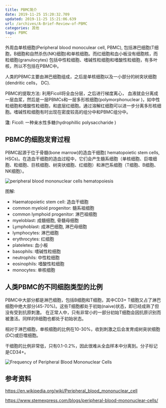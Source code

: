 ```yaml
---
title: PBMC简介
date: 2019-11-25 15:20:32.709
updated: 2019-11-25 15:21:06.639
url: /archives/A-Brief-Review-of-PBMC
categories: 其他
tags: PBMC
---
```


外周血单核细胞(Peripheral blood monoculear cell, PBMC), 包括淋巴细胞(T细胞，B细胞和自然杀伤(NK)细胞)和单核细胞。而红细胞和血小板没有细胞核，而粒细胞(granulocytes) 包括中性粒细胞、嗜碱性粒细胞和嗜酸性粒细胞，有多叶核，所以不包括在PBMC中。

人类的PBMC主要由淋巴细胞组成，之后是单核细胞以及一小部分的树突状细胞(dendritic cells， DC).

PBMC的提取方法: 利用Ficoll将全血分层，之后进行梯度离心， 血液就会分离成一层血浆，然后是一层PBMCs和一层多形核细胞(polymorphonuclear )，如中性粒细胞和嗜酸性粒细胞，和底层红细胞。通过溶解红细胞可以进一步分离多形核细胞。嗜碱性粒细胞有时出现在密度较高的组分中和PBMC组分中。

**注**: Ficoll: 一种亲水性多糖(hydrophillic  polysaccharide )

## PBMC的细胞发育过程

 PBMC起源于位于骨髓(bone marrow)的造血干细胞( hematopoietic stem cells, HSCs)。在造血干细胞的造血过程中，它们会产生髓系细胞（单核细胞、巨噬细胞、粒细胞、巨核细胞、树突状细胞、红细胞）和淋巴系细胞（T细胞、B细胞、NK细胞）。

![peripheral blood mononuclear cells hematopoiesis](https://halo-1252249331.cos.ap-shanghai.myqcloud.com/upload/2019/11/AdobeStock_171095311-1-d3a4c9537baf4ffdb85cc1acaf1bd5f2.jpeg)

图解:

- Haematopoietic stem cell: 造血干细胞
- common myeloid progenitor: 髓系祖细胞
- common lymphoid progenitor: 淋巴祖细胞
- myeloblast: 成髓细胞, 骨髓母细胞
- Lymphoblast: 成淋巴细胞, 淋巴母细胞
- lymphocytes: 淋巴细胞
- erythrocytes: 红细胞
- plateletes: 血小板
- basophils: 嗜碱性粒细胞
- neutrophils: 中性粒细胞
- eosinophils: 嗜酸性粒细胞
- monocytes: 单核细胞 

## 人类PBMC的不同细胞类型的比例

PBMC中大部分都是淋巴细胞，包括B细胞和T细胞，其中CD3+ T细胞又占了淋巴细胞中绝大部分(45-70%)。这些T细胞都处于初始(naive)状态，即已经成熟了但没有受到抗原刺激。 在正常人中，只有非常小的一部分初始T细胞会因抗原识别而被激活。同样的B细胞也都处于初始状态。

相对于淋巴细胞，单核细胞的比例在10-30%，收到刺激之后会发育成树突状细胞(DC)或巨噬细胞。

干细胞的比例非常低，只有0.1-0.2%，因此很难从全血样本中分离到。分子标记是CD34+。

![Frequency of Peripheral Blood Mononuclear Cells](https://halo-1252249331.cos.ap-shanghai.myqcloud.com/upload/2019/11/PBMC-Frequency-99b5863ef1af4b06bddfa276a4c394db.jpg)

## 参考资料

 https://en.wikipedia.org/wiki/Peripheral_blood_mononuclear_cell 

 https://www.stemexpress.com/blogs/peripheral-blood-mononuclear-cells/ 